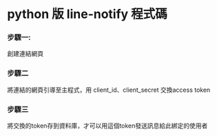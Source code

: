 # python 版 line-notify 程式碼

### 步驟一:
創建連結網頁

### 步驟二
將連結的網頁引導至主程式，用 client_id、client_secret 交換access token

### 步驟三
將交換的token存到資料庫，才可以用這個token發送訊息給此綁定的使用者

